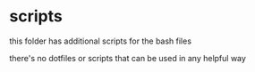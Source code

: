 # scripts

this folder has additional scripts for the bash files

there's no dotfiles or scripts that can be used in any helpful way
